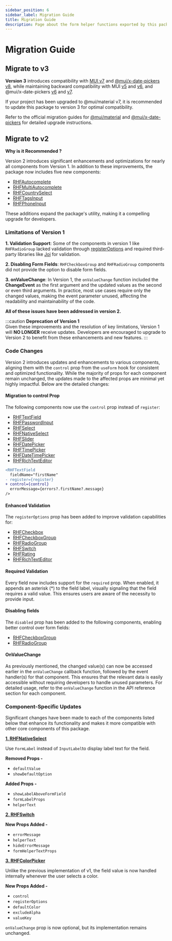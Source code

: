 ```yaml
---
sidebar_position: 6
sidebar_label: Migration Guide
title: Migration Guide
description: Page about the form helper functions exported by this package. 
---
```


# Migration Guide

## Migrate to v3

**Version 3** introduces compatibility with [MUI v7](https://v7.mui.com/material-ui/) and [@mui/x-date-pickers v8](https://mui.com/x/react-date-pickers/), while maintaining backward compatibility with MUI [v5](https://v5.mui.com/material-ui/) and [v6](https://v6.mui.com/material-ui/), and @mui/x-date-pickers [v6](https://v6.mui.com/x/react-date-pickers/) and [v7](https://v7.mui.com/x/react-date-pickers/).

If your project has been upgraded to @mui/material v7, it is recommended to update this package to version 3 for optimal compatibility.

Refer to the official migration guides for [@mui/material](https://mui.com/material-ui/migration/upgrade-to-v7/) and [@mui/x-date-pickers](https://mui.com/x/.migration/migration-pickers-v7/) for detailed upgrade instructions.


## Migrate to v2

**Why is it Recommended ?**

Version 2 introduces significant enhancements and optimizations for nearly all components from Version 1. In addition to these improvements, the package now includes five new components:

- [RHFAutocomplete](../docs/components/mui/RHFAutocomplete.mdx)
- [RHFMultiAutocomplete](./components/mui/RHFMultiAutocomplete.mdx)
- [RHFCountrySelect](./components/mui/RHFCountrySelect.mdx)
- [RHFTagsInput](./components/mui/RHFTagsInput.mdx)
- [RHFPhoneInput](./components/misc/RHFPhoneInput.mdx)

These additions expand the package's utility, making it a compelling upgrade for developers.

### Limitations of Version 1

**1. Validation Support**: Some of the components in version 1 like `RHFRadioGroup` lacked validation through [registerOptions](https://react-hook-form.com/docs/useform/register#registerRef) and required third-party libraries like [Joi](https://www.npmjs.com/package/joi) for validation.

**2. Disabling Form Fields**: `RHFCheckboxGroup` and `RHFRadioGroup` components did not provide the option to disable form fields.

**3. onValueChange**: In Version 1, the `onValueChange` function included the __ChangeEvent__ as the first argument and the updated values as the second or even third arguments. In practice, most use cases require only the changed values, making the event parameter unused, affecting the readability and maintainability of the code. 

**All of these issues have been addressed in version 2.**

:::caution
**Deprecation of Version 1**<br/>
Given these improvements and the resolution of key limitations, Version 1 will **NO LONGER** receive updates. Developers are encouraged to upgrade to Version 2 to benefit from these enhancements and new features. 
:::

### Code Changes

Version 2 introduces updates and enhancements to various components, aligning them with the `control` prop from the `useForm` hook for consistent and optimized functionality. While the majority of props for each component remain unchanged, the updates made to the affected props are minimal yet highly impactful. Below are the detailed changes:

#### Migration to control Prop

The following components now use the `control` prop instead of `register`:

- [RHFTextField](./components/mui//RHFTextField.mdx)
- [RHFPasswordInput](./components/mui/RHFPasswordInput.mdx)
- [RHFSelect](./components/mui/RHFSelect.mdx)
- [RHFNativeSelect](./components/mui/RHFNativeSelect.mdx)
- [RHFSlider](./components/mui/RHFSlider.mdx)
- [RHFDatePicker](./components/mui-pickers/RHFDatePicker.mdx)
- [RHFTimePicker](./components/mui-pickers/RHFTimePicker.mdx)
- [RHFDateTimePicker](./components/mui-pickers/RHFDateTimePicker.mdx)
- [RHFRichTextEditor](./components/misc/RHFRichTextEditor.mdx)

```diff
<RHFTextField
  fieldName="firstName"
- register={register}
+ control={control}
  errorMessage={errors?.firstName?.message}
/>
```

#### Enhanced Validation

The `registerOptions` prop has been added to improve validation capabilities for:

- [RHFCheckbox](./components/mui/RHFCheckbox.mdx)
- [RHFCheckboxGroup](./components/mui/RHFCheckboxGroup.mdx)
- [RHFRadioGroup](./components/mui/RHFRadioGroup.mdx)
- [RHFSwitch](./components/mui/RHFSwitch.mdx)
- [RHFRating](./components/mui/RHFRating.mdx)
- [RHFRichTextEditor](./components/misc/RHFRichTextEditor.mdx)

#### Required Validation

Every field now includes support for the `required` prop. When enabled, it appends an asterisk (*) to the field label, visually signaling that the field requires a valid value. This ensures users are aware of the necessity to provide input.

#### Disabling fields

The `disabled` prop has been added to the following components, enabling better control over form fields:

- [RHFCheckboxGroup](./components/mui/RHFCheckboxGroup.mdx)
- [RHFRadioGroup](./components/mui/RHFRadioGroup.mdx)

#### OnValueChange

As previously mentioned, the changed value(s) can now be accessed earlier in the `onValueChange` callback function, followed by the event handler(s) for that component. This ensures that the relevant data is easily accessible without requiring developers to handle unused parameters. For detailed usage, refer to the `onValueChange` function in the API reference section for each component.

### Component-Specific Updates

Significant changes have been made to each of the components listed below that enhance its functionality and makes it more compatible with other core components of this package.

**[1. RHFNativeSelect](./components/mui/RHFNativeSelect.mdx)**

Use `FormLabel` instead of `InputLabel`to display label text for the field. 

**Removed Props -** 
  - `defaultValue`
  - `showDefaultOption`

**Added Props -**
  - `showLabelAboveFormField`
  - `formLabelProps`
  - `helperText`

**[2. RHFSwitch](./components/mui/RHFSwitch.mdx)**

**New Props Added -**
  - `errorMessage`
  - `helperText`
  - `hideErrorMessage`
  - `formHelperTextProps`

**[3. RHFColorPicker](./components/misc/RHFColorPicker.mdx)**

Unlike the previous implementation of v1, the field value is now handled internally whenever the user selects a color.

**New Props Added -**
  - `control`
  - `registerOptions`
  - `defaultColor`
  - `excludeAlpha`
  - `valueKey`

`onValueChange` prop is now optional, but its implementation remains unchanged.
